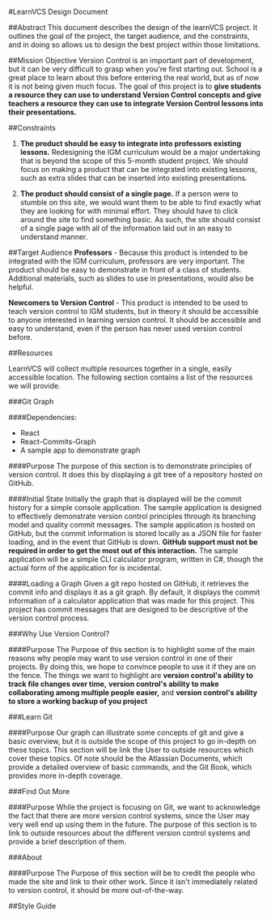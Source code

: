 #LearnVCS Design Document

##Abstract
This document describes the design of the learnVCS project. It outlines the goal of the project, the target audience, and the constraints, and in doing so allows us to design the best project within those limitations.

##Mission Objective
Version Control is an important part of development, but it can be very difficult to grasp when you're first starting out. School is a great place to learn about this before entering the real world, but as of now it is not being given much focus. The goal of this project is to __give students a resource they can use to understand Version Control concepts and give teachers a resource they can use to integrate Version Control lessons into their presentations.__

##Constraints
1. __The product should be easy to integrate into professors existing lessons.__ Redesigning the IGM curriculum would be a major undertaking that is beyond the scope of this 5-month student project. We should focus on making a product that can be integrated into existing lessons, such as extra slides that can be inserted into existing presentations.

2. __The product should consist of a single page.__ If a person were to stumble on this site, we would want them to be able to find exactly what they are looking for with minimal effort. They should have to click around the site to find something basic. As such, the site should consist of a single page with all of the information laid out in an easy to understand manner.

##Target Audience
__Professors__ - Because this product is intended to be integrated with the IGM curriculum, professors are very important. The product should be easy to demonstrate in front of a class of students. Additional materials, such as slides to use in presentations, would also be helpful.

__Newcomers to Version Control__ - This product is intended to be used to teach version control to IGM students, but in theory it should be accessible to anyone interested in learning version control. It should be accessible and easy to understand, even if the person has never used version control before. 

##Resources

LearnVCS will collect multiple resources together in a single, easily accessible location. The following section contains a list of the resources we will provide. 

###Git Graph

####Dependencies:
 - React
 - React-Commits-Graph
 - A sample app to demonstrate graph
 
####Purpose
The purpose of this section is to demonstrate principles of version control. It does this by displaying a git tree of a repository hosted on GitHub.

####Initial State
Initially the graph that is displayed will be the commit history for a simple console application. The sample application is designed to effectively demonstrate version control principles through its branching model and quality commit messages. The sample application is hosted on GitHub, but the commit information is stored locally as a JSON file for faster loading, and in the event that GitHub is down. __GitHub support must not be required in order to get the most out of this interaction.__ The sample application will be a simple CLI calculator program, written in C#, though the actual form of the application for is incidental. 

####Loading a Graph
Given a git repo hosted on GitHub, it retrieves the commit info and displays it as a git graph. By default, it displays the commit information of a calculator application that was made for this project. This project has commit messages that are designed to be descriptive of the version control process.

###Why Use Version Control?

####Purpose
The Purpose of this section is to highlight some of the main reasons why people may want to use version control in one of their projects. By doing this, we hope to convince people to use it if they are on the fence. The things we want to highlight are __version control's ability to track file changes over time,__ __version control's ability to make collaborating among multiple people easier,__ and __version control's ability to store a working backup of you project__

###Learn Git

####Purpose
Our graph can illustrate some concepts of git and give a basic overview, but it is outside the scope of this project to go in-depth on these topics. This section will be link the User to outside resources which cover these topics. Of note should be the Atlassian Documents, which provide a detailed overview of basic commands, and the Git Book, which provides more in-depth coverage.

###Find Out More

####Purpose
While the project is focusing on Git, we want to acknowledge the fact that there are more version control systems, since the User may very well end up using them in the future. The purpose of this section is to link to outside resources about the different version control systems and provide a brief description of them.

###About

####Purpose
The Purpose of this section will be to credit the people who made the site and link to their other work. Since it isn't immediately related to version control, it should be more out-of-the-way. 


##Style Guide

